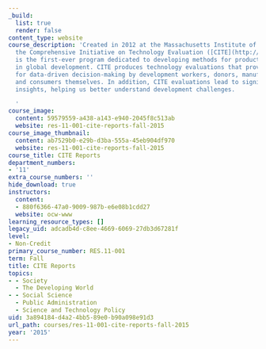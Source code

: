 ```yaml
---
_build:
  list: true
  render: false
content_type: website
course_description: 'Created in 2012 at the Massachusetts Institute of Technology,
  the Comprehensive Initiative on Technology Evaluation ([CITE](http://cite.mit.edu/))
  is the first-ever program dedicated to developing methods for product evaluation
  in global development. CITE produces technology evaluations that provide evidence
  for data-driven decision-making by development workers, donors, manufacturers, suppliers,
  and consumers themselves. In addition, CITE evaluations lead to significant developing
  insights, helping us better understand development challenges.

  '
course_image:
  content: 59579559-a438-a143-e940-2045f8c513ab
  website: res-11-001-cite-reports-fall-2015
course_image_thumbnail:
  content: ab7529b0-e29b-d3ba-555a-45eb904df970
  website: res-11-001-cite-reports-fall-2015
course_title: CITE Reports
department_numbers:
- '11'
extra_course_numbers: ''
hide_download: true
instructors:
  content:
  - 880f6366-47a0-9009-987b-e6e08b1cdd27
  website: ocw-www
learning_resource_types: []
legacy_uid: adcadb4d-c8ee-4669-6069-27db3d67281f
level:
- Non-Credit
primary_course_number: RES.11-001
term: Fall
title: CITE Reports
topics:
- - Society
  - The Developing World
- - Social Science
  - Public Administration
  - Science and Technology Policy
uid: 3a894184-d4a2-4bb5-89e0-b90a098e91d3
url_path: courses/res-11-001-cite-reports-fall-2015
year: '2015'
---
```

